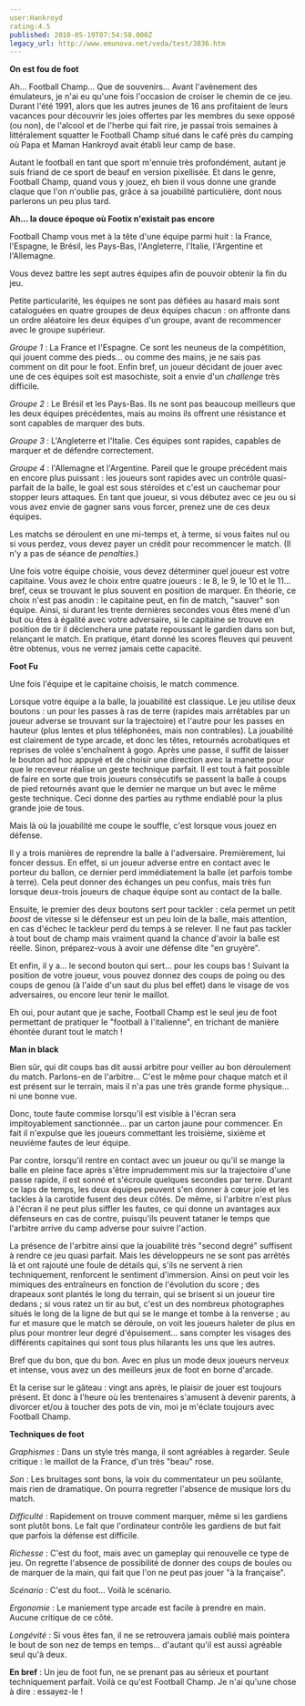 ```yaml
---
user:Hankroyd
rating:4.5
published: 2010-05-19T07:54:58.000Z
legacy_url: http://www.emunova.net/veda/test/3836.htm
---
```

**On est fou de foot**  

  

Ah... Football Champ... Que de souvenirs... Avant l'avènement des émulateurs, je n'ai eu qu'une fois l'occasion de croiser le chemin de ce jeu. Durant l'été 1991, alors que les autres jeunes de 16 ans profitaient de leurs vacances pour découvrir les joies offertes par les membres du sexe opposé (ou non), de l'alcool et de l'herbe qui fait rire, je passai trois semaines à littéralement squatter le Football Champ situé dans le café près du camping où Papa et Maman Hankroyd avait établi leur camp de base.  

Autant le football en tant que sport m'ennuie très profondément, autant je suis friand de ce sport de beauf en version pixellisée. Et dans le genre, Football Champ, quand vous y jouez, eh bien il vous donne une grande claque que l'on n'oublie pas, grâce à sa jouabilité particulière, dont nous parlerons un peu plus tard.  

  

  

**Ah... la douce époque où Footix n'existait pas encore**  

  

Football Champ vous met à la tête d'une équipe parmi huit : la France, l'Espagne, le Brésil, les Pays-Bas, l'Angleterre, l'Italie, l'Argentine et l'Allemagne.  

Vous devez battre les sept autres équipes afin de pouvoir obtenir la fin du jeu.  

Petite particularité, les équipes ne sont pas défiées au hasard mais sont cataloguées en quatre groupes de deux équipes chacun : on affronte dans un ordre aléatoire les deux équipes d'un groupe, avant de recommencer avec le groupe supérieur.  

_Groupe 1_ : La France et l'Espagne. Ce sont les neuneus de la compétition, qui jouent comme des pieds... ou comme des mains, je ne sais pas comment on dit pour le foot. Enfin bref, un joueur décidant de jouer avec une de ces équipes soit est masochiste, soit a envie d'un _challenge_ très difficile.  

_Groupe 2_ : Le Brésil et les Pays-Bas. Ils ne sont pas beaucoup meilleurs que les deux équipes précédentes, mais au moins ils offrent une résistance et sont capables de marquer des buts.  

_Groupe 3_ : L'Angleterre et l'Italie. Ces équipes sont rapides, capables de marquer et de défendre correctement.  

_Groupe 4_ : l'Allemagne et l'Argentine. Pareil que le groupe précédent mais en encore plus puissant : les joueurs sont rapides avec un contrôle quasi-parfait de la balle, le goal est sous stéroïdes et c'est un cauchemar pour stopper leurs attaques. En tant que joueur, si vous débutez avec ce jeu ou si vous avez envie de gagner sans vous forcer, prenez une de ces deux équipes.  

  

Les matchs se déroulent en une mi-temps et, à terme, si vous faites nul ou si vous perdez, vous devez payer un crédit pour recommencer le match. (Il n'y a pas de séance de _penalties_.)  

  

Une fois votre équipe choisie, vous devez déterminer quel joueur est votre capitaine. Vous avez le choix entre quatre joueurs : le 8, le 9, le 10 et le 11... bref, ceux se trouvant le plus souvent en position de marquer. En théorie, ce choix n'est pas anodin : le capitaine peut, en fin de match, "sauver" son équipe. Ainsi, si durant les trente dernières secondes vous êtes mené d'un but ou êtes à égalité avec votre adversaire, si le capitaine se trouve en position de tir il déclenchera une patate repoussant le gardien dans son but, relançant le match. En pratique, étant donné les scores fleuves qui peuvent être obtenus, vous ne verrez jamais cette capacité.  

  

  

**Foot Fu**  

  

Une fois l'équipe et le capitaine choisis, le match commence.  

Lorsque votre équipe a la balle, la jouabilité est classique. Le jeu utilise deux boutons : un pour les passes à ras de terre (rapides mais arrêtables par un joueur adverse se trouvant sur la trajectoire) et l'autre pour les passes en hauteur (plus lentes et plus téléphonées, mais non contrables). La jouabilité est clairement de type arcade, et donc les têtes, retournés acrobatiques et reprises de volée s'enchaînent à gogo. Après une passe, il suffit de laisser le bouton ad hoc appuyé et de choisir une direction avec la manette pour que le receveur réalise un geste technique parfait. Il est tout à fait possible de faire en sorte que trois joueurs consécutifs se passent la balle à coups de pied retournés avant que le dernier ne marque un but avec le même geste technique. Ceci donne des parties au rythme endiablé pour la plus grande joie de tous.  

Mais là où la jouabilité me coupe le souffle, c'est lorsque vous jouez en défense.  

Il y a trois manières de reprendre la balle à l'adversaire. Premièrement, lui foncer dessus. En effet, si un joueur adverse entre en contact avec le porteur du ballon, ce dernier perd immédiatement la balle (et parfois tombe à terre). Cela peut donner des échanges un peu confus, mais très fun lorsque deux-trois joueurs de chaque équipe sont au contact de la balle.  

Ensuite, le premier des deux boutons sert pour tackler : cela permet un petit _boost_ de vitesse si le défenseur est un peu loin de la balle, mais attention, en cas d'échec le tackleur perd du temps à se relever. Il ne faut pas tackler à tout bout de champ mais vraiment quand la chance d'avoir la balle est réelle. Sinon, préparez-vous à avoir une défense dite "en gruyère".  

Et enfin, il y a... le second bouton qui sert... pour les coups bas ! Suivant la position de votre joueur, vous pouvez donnez des coups de poing ou des coups de genou (à l'aide d'un saut du plus bel effet) dans le visage de vos adversaires, ou encore leur tenir le maillot.  

  

Eh oui, pour autant que je sache, Football Champ est le seul jeu de foot permettant de pratiquer le "football à l'italienne", en trichant de manière éhontée durant tout le match !  

  

  

**Man in black**  

  

Bien sûr, qui dit coups bas dit aussi arbitre pour veiller au bon déroulement du match. Parlons-en de l'arbitre... C'est le même pour chaque match et il est présent sur le terrain, mais il n'a pas une très grande forme physique... ni une bonne vue.  

Donc, toute faute commise lorsqu'il est visible à l'écran sera impitoyablement sanctionnée... par un carton jaune pour commencer. En fait il n'expulse que les joueurs commettant les troisième, sixième et neuvième fautes de leur équipe.  

Par contre, lorsqu'il rentre en contact avec un joueur ou qu'il se mange la balle en pleine face après s'être imprudemment mis sur la trajectoire d'une passe rapide, il est sonné et s'écroule quelques secondes par terre. Durant ce laps de temps, les deux équipes peuvent s'en donner à cœur joie et les tackles à la carotide fusent des deux côtés. De même, si l'arbitre n'est plus à l'écran il ne peut plus siffler les fautes, ce qui donne un avantages aux défenseurs en cas de contre, puisqu'ils peuvent tataner le temps que l'arbitre arrive du camp adverse pour suivre l'action.  

  

La présence de l'arbitre ainsi que la jouabilité très "second degré" suffisent à rendre ce jeu quasi parfait. Mais les développeurs ne se sont pas arrêtés là et ont rajouté une foule de détails qui, s'ils ne servent à rien techniquement, renforcent le sentiment d'immersion. Ainsi on peut voir les mimiques des entraîneurs en fonction de l'évolution du score ; des drapeaux sont plantés le long du terrain, qui se brisent si un joueur tire dedans ; si vous ratez un tir au but, c'est un des nombreux photographes situés le long de la ligne de but qui se le mange et tombe à la renverse ; au fur et masure que le match se déroule, on voit les joueurs haleter de plus en plus pour montrer leur degré d'épuisement... sans compter les visages des différents capitaines qui sont tous plus hilarants les uns que les autres.  

  

Bref que du bon, que du bon. Avec en plus un mode deux joueurs nerveux et intense, vous avez un des meilleurs jeux de foot en borne d'arcade.  

  

Et la cerise sur le gâteau : vingt ans après, le plaisir de jouer est toujours présent. Et donc à l'heure où les trentenaires s'amusent à devenir parents, à divorcer et/ou à toucher des pots de vin, moi je m'éclate toujours avec Football Champ.  

  

  

**Techniques de foot**  

  

_Graphismes_ : Dans un style très manga, il sont agréables à regarder. Seule critique : le maillot de la France, d'un très "beau" rose.  

  

_Son_ : Les bruitages sont bons, la voix du commentateur un peu soûlante, mais rien de dramatique. On pourra regretter l'absence de musique lors du match.  

  

_Difficulté_ : Rapidement on trouve comment marquer, même si les gardiens sont plutôt bons. Le fait que l'ordinateur contrôle les gardiens de but fait que parfois la défense est difficile.  

  

_Richesse_ : C'est du foot, mais avec un gameplay qui renouvelle ce type de jeu. On regrette l'absence de possibilité de donner des coups de boules ou de marquer de la main, qui fait que l'on ne peut pas jouer "à la française".  

  

_Scénario_ : C'est du foot... Voilà le scénario.  

  

_Ergonomie_ : Le maniement type arcade est facile à prendre en main. Aucune critique de ce côté.  

  

_Longévité_ : Si vous êtes fan, il ne se retrouvera jamais oublié mais pointera le bout de son nez de temps en temps... d'autant qu'il est aussi agréable seul qu'à deux.  

  

  

**En bref** : Un jeu de foot fun, ne se prenant pas au sérieux et pourtant techniquement parfait. Voilà ce qu'est Football Champ. Je n'ai qu'une chose à dire : essayez-le !